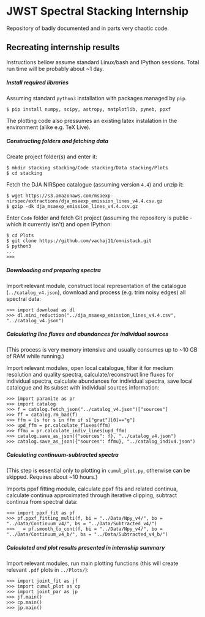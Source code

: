 # JWST Spectral Stacking Internship

Repository of badly documented and in parts very chaotic code.

## Recreating internship results

Instructions bellow assume standard Linux/bash and IPython sessions. Total run time will be probably about ~1 day.

##### Install required libraries

Assuming standard `python3` installation with packages managed by `pip`.

    $ pip install numpy, scipy, astropy, matplotlib, pyneb, ppxf

The plotting code also pressumes an existing latex instalation in the environment (alike e.g. TeX Live).

##### Constructing folders and fetching data

Create project folder(s) and enter it:

    $ mkdir stacking stacking/Code stacking/Data stacking/Plots
    $ cd stacking

Fetch the DJA NIRSpec catalogue (assuming version `4.4`) and unzip it:

    $ wget https://s3.amazonaws.com/msaexp-nirspec/extractions/dja_msaexp_emission_lines_v4.4.csv.gz
    $ gzip -dk dja_msaexp_emission_lines_v4.4.csv.gz

Enter `Code` folder and fetch Git project (assuming the repository is public - which it currently isn't) and open IPython:

    $ cd Plots
    $ git clone https://github.com/vachaj11/omnistack.git
    $ python3
    ...
    >>>

##### Downloading and preparing spectra

Import relevant module, construct local representation of the catalogue (`../catalog_v4.json`), download and process (e.g. trim noisy edges) all spectral data:

    >>> import download as dl
    >>> dl.mini_reduction("../dja_msaexp_emission_lines_v4.4.csv", "../catalog_v4.json")

##### Calculating line fluxes and abundances for individual sources

(This process is very memory intensive and usually consumes up to ~10 GB of RAM while running.)

Import relevant modules, open local catalogue, filter it for medium resolution and quality spectra, calculate/reconstruct line fluxes for individual spectra, calculate abundances for individual spectra, save local catalogue and its subset with individual sources information:

    >>> import paramite as pr
    >>> import catalog
    >>> f = catalog.fetch_json("../catalog_v4.json")["sources"]
    >>> ff = catalog.rm_bad(f)
    >>> ffm = [s for s in ffm if s["grat"][0]=="g"]
    >>> upd_ffm = pr.calculate_fluxes(ffm)
    >>> ffmu = pr.calculate_indiv_lines(upd_ffm)
    >>> catalog.save_as_json({"sources": f}, "../catalog_v4.json")
    >>> catalog.save_as_json({"sources": ffmu}, "../catalog_indiv4.json")

##### Calculating continuum-subtracted spectra

(This step is essential only to plotting in `cumul_plot.py`, otherwise can be skipped. Requires about ~10 hours.)

Imports ppxf fitting module, calculate ppxf fits and related continua, calculate continua approximated through iterative clipping, subtract continua from spectral data:

    >>> import ppxf_fit as pf
    >>> pf.ppxf_fitting_multi(f, bi = "../Data/Npy_v4/", bo = "../Data/Continuum_v4/", bs = "../Data/Subtracted_v4/")
    >>> _ = pf.smooth_to_cont(f, bi = "../Data/Npy_v4/", bo = "../Data/Continuum_v4_b/", bs = "../Data/Subtracted_v4_b/")

##### Calculated and plot results presented in internship summary

Import relevant modules, run main plotting functions (this will create relevant `.pdf` plots in `../Plots/`):

    >>> import joint_fit as jf
    >>> import cumul_plot as cp
    >>> import joint_par as jp
    >>> jf.main()
    >>> cp.main()
    >>> jp.main()

